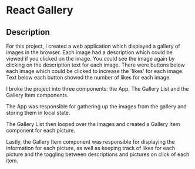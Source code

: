 # React Gallery

## Description

For this project, I created a web application which displayed a gallery of images in the browser.  Each image had a description which could be viewed if you clicked on the image.  You could see the image again by clicking on the description text for each image.  There were buttons below each image which could be clicked to increase the 'likes' for each image.  Text below each button showed the number of likes for each image.

I broke the project into three components: the App, The Gallery List and the Gallery Item components.  

The App was responsible for gathering up the images from the gallery and storing them in local state.  

The Gallery List then looped over the images and created a Gallery Item component for each picture.  

Lastly, the Gallery Item component was responsible for displaying the information for each picture, as well as keeping track of likes for each picture and the toggling between descriptions and pictures on click of each item.
